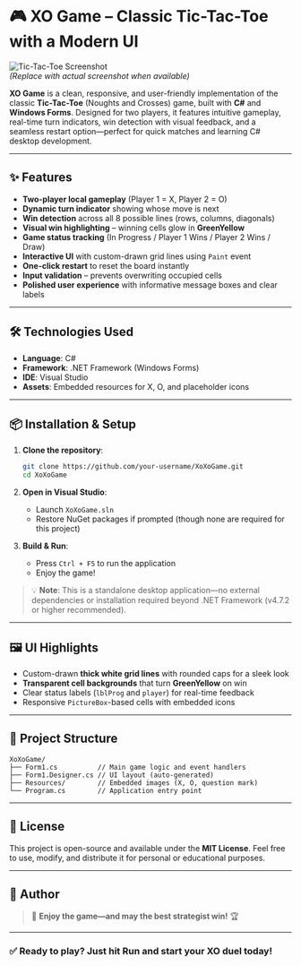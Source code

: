 # 🎮 XO Game – Classic Tic-Tac-Toe with a Modern UI

![Tic-Tac-Toe Screenshot](https://via.placeholder.com/600x400?text=XO+Game+Screenshot)  
*(Replace with actual screenshot when available)*

**XO Game** is a clean, responsive, and user-friendly implementation of the classic **Tic-Tac-Toe** (Noughts and Crosses) game, built with **C#** and **Windows Forms**. Designed for two players, it features intuitive gameplay, real-time turn indicators, win detection with visual feedback, and a seamless restart option—perfect for quick matches and learning C# desktop development.

---

## ✨ Features

- **Two-player local gameplay** (Player 1 = X, Player 2 = O)
- **Dynamic turn indicator** showing whose move is next
- **Win detection** across all 8 possible lines (rows, columns, diagonals)
- **Visual win highlighting** – winning cells glow in **GreenYellow**
- **Game status tracking** (In Progress / Player 1 Wins / Player 2 Wins / Draw)
- **Interactive UI** with custom-drawn grid lines using `Paint` event
- **One-click restart** to reset the board instantly
- **Input validation** – prevents overwriting occupied cells
- **Polished user experience** with informative message boxes and clear labels

---

## 🛠️ Technologies Used

- **Language**: C#
- **Framework**: .NET Framework (Windows Forms)
- **IDE**: Visual Studio
- **Assets**: Embedded resources for X, O, and placeholder icons

---

## 📦 Installation & Setup

1. **Clone the repository**:
   ```bash
   git clone https://github.com/your-username/XoXoGame.git
   cd XoXoGame
   ```

2. **Open in Visual Studio**:
   - Launch `XoXoGame.sln`
   - Restore NuGet packages if prompted (though none are required for this project)

3. **Build & Run**:
   - Press `Ctrl + F5` to run the application
   - Enjoy the game!

> 💡 **Note**: This is a standalone desktop application—no external dependencies or installation required beyond .NET Framework (v4.7.2 or higher recommended).

---

## 🖼️ UI Highlights

- Custom-drawn **thick white grid lines** with rounded caps for a sleek look
- **Transparent cell backgrounds** that turn **GreenYellow** on win
- Clear status labels (`lblProg` and `player`) for real-time feedback
- Responsive `PictureBox`-based cells with embedded icons

---

## 📁 Project Structure

```
XoXoGame/
├── Form1.cs          // Main game logic and event handlers
├── Form1.Designer.cs // UI layout (auto-generated)
├── Resources/        // Embedded images (X, O, question mark)
└── Program.cs        // Application entry point
```

---

## 📝 License

This project is open-source and available under the **MIT License**. Feel free to use, modify, and distribute it for personal or educational purposes.

---

## 🙌 Author

> 💬 **Enjoy the game—and may the best strategist win!** 🏆

---

### ✅ Ready to play? Just hit **Run** and start your XO duel today!
